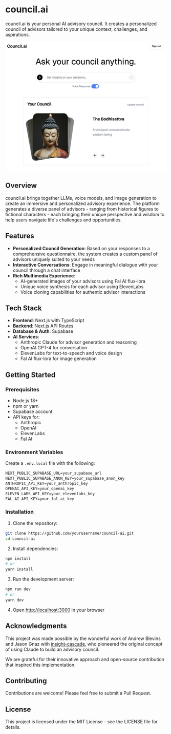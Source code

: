 # council.ai

council.ai is your personal AI advisory council. It creates a personalized council of advisors tailored to your unique context, challenges, and aspirations.

![Council.ai Interface](/public/readme-img.png)

## Overview

council.ai brings together LLMs, voice models, and image generation to create an immersive and personalized advisory experience. The platform generates a diverse panel of advisors - ranging from historical figures to fictional characters - each bringing their unique perspective and wisdom to help users navigate life's challenges and opportunities.

## Features

- **Personalized Council Generation**: Based on your responses to a comprehensive questionnaire, the system creates a custom panel of advisors uniquely suited to your needs
- **Interactive Conversations**: Engage in meaningful dialogue with your council through a chat interface
- **Rich Multimedia Experience**:
  - AI-generated images of your advisors using Fal AI flux-lora
  - Unique voice synthesis for each advisor using ElevenLabs
  - Voice cloning capabilities for authentic advisor interactions

## Tech Stack

- **Frontend**: Next.js with TypeScript
- **Backend**: Next.js API Routes
- **Database & Auth**: Supabase
- **AI Services**:
  - Anthropic Claude for advisor generation and reasoning
  - OpenAI GPT-4 for conversation
  - ElevenLabs for text-to-speech and voice design
  - Fal AI flux-lora for image generation

## Getting Started

### Prerequisites

- Node.js 18+
- npm or yarn
- Supabase account
- API keys for:
  - Anthropic
  - OpenAI
  - ElevenLabs
  - Fal AI

### Environment Variables

Create a `.env.local` file with the following:

```env
NEXT_PUBLIC_SUPABASE_URL=your_supabase_url
NEXT_PUBLIC_SUPABASE_ANON_KEY=your_supabase_anon_key
ANTHROPIC_API_KEY=your_anthropic_key
OPENAI_API_KEY=your_openai_key
ELEVEN_LABS_API_KEY=your_elevenlabs_key
FAL_AI_API_KEY=your_fal_ai_key
```

### Installation

1. Clone the repository:

```bash
git clone https://github.com/yourusername/council-ai.git
cd council-ai
```

2. Install dependencies:

```bash
npm install
# or
yarn install
```

3. Run the development server:

```bash
npm run dev
# or
yarn dev
```

4. Open [http://localhost:3000](http://localhost:3000) in your browser

## Acknowledgments

This project was made possible by the wonderful work of Andrew Blevins and Jason Gnaz with [insight-cascade](https://github.com/andrewblevins/insight-cascade/), who pioneered the original concept of using Claude to build an advisory council.

We are grateful for their innovative approach and open-source contribution that inspired this implementation.

## Contributing

Contributions are welcome! Please feel free to submit a Pull Request.

## License

This project is licensed under the MIT License - see the LICENSE file for details.
